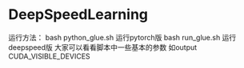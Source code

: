 # DeepSpeedLearning
运行方法：
bash python_glue.sh 运行pytorch版
bash run_glue.sh 运行deepspeed版
大家可以看看脚本中一些基本的参数 如output  CUDA_VISIBLE_DEVICES
